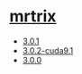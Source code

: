 # [mrtrix](https://hpc.nih.gov/apps/mrtrix.html)
- [3.0.1](/image-analysis/mrtrix/3.0.1)
- [3.0.2-cuda9.1](/image-analysis/mrtrix/3.0.2-cuda9.1)
- [3.0.0](/image-analysis/mrtrix/3.0.0)

